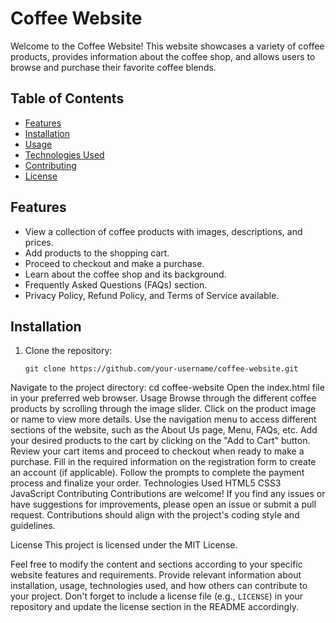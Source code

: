 # Coffee Website

Welcome to the Coffee Website! This website showcases a variety of coffee products, provides information about the coffee shop, and allows users to browse and purchase their favorite coffee blends.

## Table of Contents
- [Features](#features)
- [Installation](#installation)
- [Usage](#usage)
- [Technologies Used](#technologies-used)
- [Contributing](#contributing)
- [License](#license)

## Features
- View a collection of coffee products with images, descriptions, and prices.
- Add products to the shopping cart.
- Proceed to checkout and make a purchase.
- Learn about the coffee shop and its background.
- Frequently Asked Questions (FAQs) section.
- Privacy Policy, Refund Policy, and Terms of Service available.

## Installation
1. Clone the repository:
   ```shell
   git clone https://github.com/your-username/coffee-website.git
Navigate to the project directory:
cd coffee-website
Open the index.html file in your preferred web browser.
Usage
Browse through the different coffee products by scrolling through the image slider.
Click on the product image or name to view more details.
Use the navigation menu to access different sections of the website, such as the About Us page, Menu, FAQs, etc.
Add your desired products to the cart by clicking on the "Add to Cart" button.
Review your cart items and proceed to checkout when ready to make a purchase.
Fill in the required information on the registration form to create an account (if applicable).
Follow the prompts to complete the payment process and finalize your order.
Technologies Used
HTML5
CSS3
JavaScript
Contributing
Contributions are welcome! If you find any issues or have suggestions for improvements, please open an issue or submit a pull request. Contributions should align with the project's coding style and guidelines.

License
This project is licensed under the MIT License.

Feel free to modify the content and sections according to your specific website features and requirements. Provide relevant information about installation, usage, technologies used, and how others can contribute to your project. Don't forget to include a license file (e.g., `LICENSE`) in your repository and update the license section in the README accordingly.

